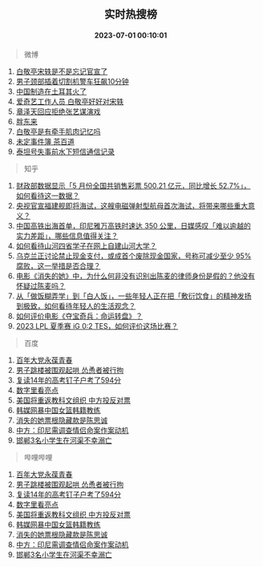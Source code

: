 <div align="center"><h2>实时热搜榜</h2><h4>2023-07-01 00:10:01</h4></div>

> 微博  

1. [白敬亭宋轶是不是忘记官宣了](https://s.weibo.com/weibo?q=%23%E7%99%BD%E6%95%AC%E4%BA%AD%E5%AE%8B%E8%BD%B6%E6%98%AF%E4%B8%8D%E6%98%AF%E5%BF%98%E8%AE%B0%E5%AE%98%E5%AE%A3%E4%BA%86%23&t=31&band_rank=1&Refer=top)<br />
2. [男子颈部插着切割机警车狂飙10分钟](https://s.weibo.com/weibo?q=%23%E7%94%B7%E5%AD%90%E9%A2%88%E9%83%A8%E6%8F%92%E7%9D%80%E5%88%87%E5%89%B2%E6%9C%BA%E8%AD%A6%E8%BD%A6%E7%8B%82%E9%A3%9910%E5%88%86%E9%92%9F%23&t=31&band_rank=2&Refer=top)<br />
3. [中国制造在土耳其火了](https://s.weibo.com/weibo?q=%23%E4%B8%AD%E5%9B%BD%E5%88%B6%E9%80%A0%E5%9C%A8%E5%9C%9F%E8%80%B3%E5%85%B6%E7%81%AB%E4%BA%86%23&t=31&band_rank=3&Refer=top)<br />
4. [爱奇艺工作人员 白敬亭好好对宋轶](https://s.weibo.com/weibo?q=%E7%88%B1%E5%A5%87%E8%89%BA%E5%B7%A5%E4%BD%9C%E4%BA%BA%E5%91%98%20%E7%99%BD%E6%95%AC%E4%BA%AD%E5%A5%BD%E5%A5%BD%E5%AF%B9%E5%AE%8B%E8%BD%B6&t=31&band_rank=4&Refer=top)<br />
5. [章泽天回应拒绝张艺谋演戏](https://s.weibo.com/weibo?q=%23%E7%AB%A0%E6%B3%BD%E5%A4%A9%E5%9B%9E%E5%BA%94%E6%8B%92%E7%BB%9D%E5%BC%A0%E8%89%BA%E8%B0%8B%E6%BC%94%E6%88%8F%23&t=31&band_rank=5&Refer=top)<br />
6. [胖东来](https://s.weibo.com/weibo?q=%E8%83%96%E4%B8%9C%E6%9D%A5&t=31&band_rank=6&Refer=top)<br />
7. [白敬亭是有牵手肌肉记忆吗](https://s.weibo.com/weibo?q=%23%E7%99%BD%E6%95%AC%E4%BA%AD%E6%98%AF%E6%9C%89%E7%89%B5%E6%89%8B%E8%82%8C%E8%82%89%E8%AE%B0%E5%BF%86%E5%90%97%23&t=31&band_rank=7&Refer=top)<br />
8. [未定事件簿 茶百道](https://s.weibo.com/weibo?q=%E6%9C%AA%E5%AE%9A%E4%BA%8B%E4%BB%B6%E7%B0%BF%20%E8%8C%B6%E7%99%BE%E9%81%93&t=31&band_rank=8&Refer=top)<br />
9. [泰坦号失事前水下短信通信记录](https://s.weibo.com/weibo?q=%E6%B3%B0%E5%9D%A6%E5%8F%B7%E5%A4%B1%E4%BA%8B%E5%89%8D%E6%B0%B4%E4%B8%8B%E7%9F%AD%E4%BF%A1%E9%80%9A%E4%BF%A1%E8%AE%B0%E5%BD%95&t=31&band_rank=9&Refer=top)<br />

> 知乎  

1. [财政部数据显示「5 月份全国共销售彩票 500.21 亿元，同比增长 52.7%」，如何看待这一数据？](https://www.zhihu.com/question/609601825)<br />
2. [央视官宣福建舰即将海试，这艘电磁弹射型航母首次海试，将带来哪些重大意义？](https://www.zhihu.com/question/609607306)<br />
3. [中国高铁出海首单，印尼雅万高铁时速达 350 公里，日媒感叹「难以逾越的实力差距」，哪些信息值得关注？](https://www.zhihu.com/question/609596590)<br />
4. [如何看待山河四省学子在网上自建山河大学？](https://www.zhihu.com/question/609297089)<br />
5. [乌克兰正讨论禁止现金支付，或成首个废除现金国家，号称可减少至少 95% 腐败，这一举措是否合理？](https://www.zhihu.com/question/609605756)<br />
6. [电影《消失的她》中，为什么何非没有识别出陈麦的律师身份是假的？他没有怀疑过陈麦吗？](https://www.zhihu.com/question/608097247)<br />
7. [从「做饭糊弄学」到「白人饭」，一些年轻人正在把「敷衍饮食」的精神发扬到极致，如何看待年轻人的生活观念？](https://www.zhihu.com/question/609598856)<br />
8. [如何评价电影《夺宝奇兵：命运转盘》？](https://www.zhihu.com/question/608509359)<br />
9. [2023 LPL 夏季赛 iG 0:2 TES，如何评价这场比赛？](https://www.zhihu.com/question/609651912)<br />

> 百度  

1. [百年大党永葆青春](https://www.baidu.com/s?wd=%E7%99%BE%E5%B9%B4%E5%A4%A7%E5%85%9A%E6%B0%B8%E8%91%86%E9%9D%92%E6%98%A5&sa=fyb_news&rsv_dl=fyb_news)<br />
2. [男子跳楼被围观起哄 怂恿者被行拘](https://www.baidu.com/s?wd=%E7%94%B7%E5%AD%90%E8%B7%B3%E6%A5%BC%E8%A2%AB%E5%9B%B4%E8%A7%82%E8%B5%B7%E5%93%84+%E6%80%82%E6%81%BF%E8%80%85%E8%A2%AB%E8%A1%8C%E6%8B%98&sa=fyb_news&rsv_dl=fyb_news)<br />
3. [复读14年的高考钉子户考了594分](https://www.baidu.com/s?wd=%E5%A4%8D%E8%AF%BB14%E5%B9%B4%E7%9A%84%E9%AB%98%E8%80%83%E9%92%89%E5%AD%90%E6%88%B7%E8%80%83%E4%BA%86594%E5%88%86&sa=fyb_news&rsv_dl=fyb_news)<br />
4. [数字里看亮点](https://www.baidu.com/s?wd=%E6%95%B0%E5%AD%97%E9%87%8C%E7%9C%8B%E4%BA%AE%E7%82%B9&sa=fyb_news&rsv_dl=fyb_news)<br />
5. [美国将重返教科文组织 中方投反对票](https://www.baidu.com/s?wd=%E7%BE%8E%E5%9B%BD%E5%B0%86%E9%87%8D%E8%BF%94%E6%95%99%E7%A7%91%E6%96%87%E7%BB%84%E7%BB%87+%E4%B8%AD%E6%96%B9%E6%8A%95%E5%8F%8D%E5%AF%B9%E7%A5%A8&sa=fyb_news&rsv_dl=fyb_news)<br />
6. [韩媒网暴中国女篮韩籍教练](https://www.baidu.com/s?wd=%E9%9F%A9%E5%AA%92%E7%BD%91%E6%9A%B4%E4%B8%AD%E5%9B%BD%E5%A5%B3%E7%AF%AE%E9%9F%A9%E7%B1%8D%E6%95%99%E7%BB%83&sa=fyb_news&rsv_dl=fyb_news)<br />
7. [消失的她票根隐藏款是陈思诚](https://www.baidu.com/s?wd=%E6%B6%88%E5%A4%B1%E7%9A%84%E5%A5%B9%E7%A5%A8%E6%A0%B9%E9%9A%90%E8%97%8F%E6%AC%BE%E6%98%AF%E9%99%88%E6%80%9D%E8%AF%9A&sa=fyb_news&rsv_dl=fyb_news)<br />
8. [中方：印尼需调查情侣命案作案动机](https://www.baidu.com/s?wd=%E4%B8%AD%E6%96%B9%EF%BC%9A%E5%8D%B0%E5%B0%BC%E9%9C%80%E8%B0%83%E6%9F%A5%E6%83%85%E4%BE%A3%E5%91%BD%E6%A1%88%E4%BD%9C%E6%A1%88%E5%8A%A8%E6%9C%BA&sa=fyb_news&rsv_dl=fyb_news)<br />
9. [邯郸3名小学生在河渠不幸溺亡](https://www.baidu.com/s?wd=%E9%82%AF%E9%83%B83%E5%90%8D%E5%B0%8F%E5%AD%A6%E7%94%9F%E5%9C%A8%E6%B2%B3%E6%B8%A0%E4%B8%8D%E5%B9%B8%E6%BA%BA%E4%BA%A1&sa=fyb_news&rsv_dl=fyb_news)<br />

> 哔哩哔哩  

1. [百年大党永葆青春](https://www.baidu.com/s?wd=%E7%99%BE%E5%B9%B4%E5%A4%A7%E5%85%9A%E6%B0%B8%E8%91%86%E9%9D%92%E6%98%A5&sa=fyb_news&rsv_dl=fyb_news)<br />
2. [男子跳楼被围观起哄 怂恿者被行拘](https://www.baidu.com/s?wd=%E7%94%B7%E5%AD%90%E8%B7%B3%E6%A5%BC%E8%A2%AB%E5%9B%B4%E8%A7%82%E8%B5%B7%E5%93%84+%E6%80%82%E6%81%BF%E8%80%85%E8%A2%AB%E8%A1%8C%E6%8B%98&sa=fyb_news&rsv_dl=fyb_news)<br />
3. [复读14年的高考钉子户考了594分](https://www.baidu.com/s?wd=%E5%A4%8D%E8%AF%BB14%E5%B9%B4%E7%9A%84%E9%AB%98%E8%80%83%E9%92%89%E5%AD%90%E6%88%B7%E8%80%83%E4%BA%86594%E5%88%86&sa=fyb_news&rsv_dl=fyb_news)<br />
4. [数字里看亮点](https://www.baidu.com/s?wd=%E6%95%B0%E5%AD%97%E9%87%8C%E7%9C%8B%E4%BA%AE%E7%82%B9&sa=fyb_news&rsv_dl=fyb_news)<br />
5. [美国将重返教科文组织 中方投反对票](https://www.baidu.com/s?wd=%E7%BE%8E%E5%9B%BD%E5%B0%86%E9%87%8D%E8%BF%94%E6%95%99%E7%A7%91%E6%96%87%E7%BB%84%E7%BB%87+%E4%B8%AD%E6%96%B9%E6%8A%95%E5%8F%8D%E5%AF%B9%E7%A5%A8&sa=fyb_news&rsv_dl=fyb_news)<br />
6. [韩媒网暴中国女篮韩籍教练](https://www.baidu.com/s?wd=%E9%9F%A9%E5%AA%92%E7%BD%91%E6%9A%B4%E4%B8%AD%E5%9B%BD%E5%A5%B3%E7%AF%AE%E9%9F%A9%E7%B1%8D%E6%95%99%E7%BB%83&sa=fyb_news&rsv_dl=fyb_news)<br />
7. [消失的她票根隐藏款是陈思诚](https://www.baidu.com/s?wd=%E6%B6%88%E5%A4%B1%E7%9A%84%E5%A5%B9%E7%A5%A8%E6%A0%B9%E9%9A%90%E8%97%8F%E6%AC%BE%E6%98%AF%E9%99%88%E6%80%9D%E8%AF%9A&sa=fyb_news&rsv_dl=fyb_news)<br />
8. [中方：印尼需调查情侣命案作案动机](https://www.baidu.com/s?wd=%E4%B8%AD%E6%96%B9%EF%BC%9A%E5%8D%B0%E5%B0%BC%E9%9C%80%E8%B0%83%E6%9F%A5%E6%83%85%E4%BE%A3%E5%91%BD%E6%A1%88%E4%BD%9C%E6%A1%88%E5%8A%A8%E6%9C%BA&sa=fyb_news&rsv_dl=fyb_news)<br />
9. [邯郸3名小学生在河渠不幸溺亡](https://www.baidu.com/s?wd=%E9%82%AF%E9%83%B83%E5%90%8D%E5%B0%8F%E5%AD%A6%E7%94%9F%E5%9C%A8%E6%B2%B3%E6%B8%A0%E4%B8%8D%E5%B9%B8%E6%BA%BA%E4%BA%A1&sa=fyb_news&rsv_dl=fyb_news)<br />
